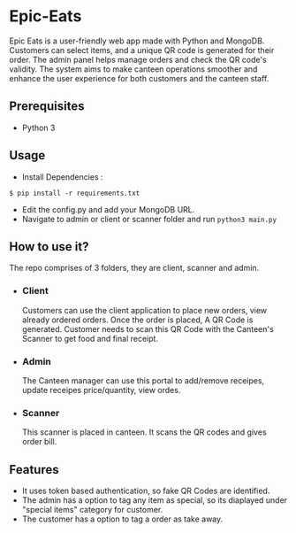 # Epic-Eats
Epic Eats is a user-friendly web app made with Python and MongoDB. Customers can select items, and a unique QR code is generated for their order. The admin panel helps manage orders and check the QR code's validity. The system aims to make canteen operations smoother and enhance the user experience for both customers and the canteen staff.


## Prerequisites
- Python 3

## Usage

- Install Dependencies :
```
$ pip install -r requirements.txt
```
- Edit the config.py and add your MongoDB URL.
- Navigate to admin or client or scanner folder and run `python3 main.py`

## How to use it?
The repo comprises of 3 folders, they are client, scanner and admin.

- ### Client
    Customers can use the client application to place new orders, view already ordered orders. Once the order is placed, A QR Code is generated. Customer needs to scan this QR Code with the Canteen's Scanner to get food and final receipt. 

- ### Admin
    The Canteen manager can use this portal to add/remove receipes, update receipes price/quantity, view ordes.
  
- ### Scanner
    This scanner is placed in canteen. It scans the QR codes and gives order bill.

## Features
- It uses token based authentication, so fake QR Codes are identified. 
- The admin has a option to tag any item as special, so its diaplayed under "special items" category for customer.
- The customer has a option to tag a order as take away.
